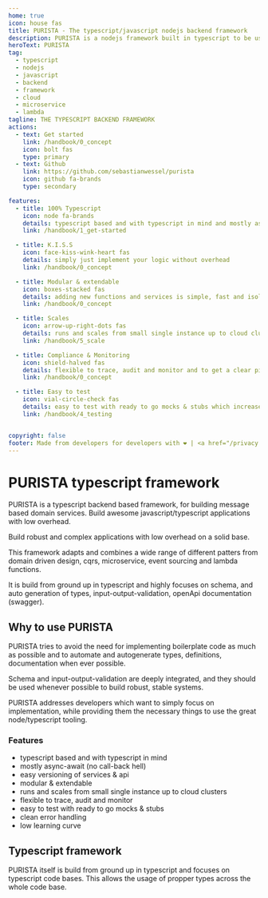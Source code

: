 ```yaml
---
home: true
icon: house fas
title: PURISTA - The typescript/javascript nodejs backend framework
description: PURISTA is a nodejs framework built in typescript to be used for javascript and typescript backend applications
heroText: PURISTA
tag:
  - typescript
  - nodejs
  - javascript
  - backend
  - framework
  - cloud
  - microservice
  - lambda
tagline: THE TYPESCRIPT BACKEND FRAMEWORK
actions:
  - text: Get started
    link: /handbook/0_concept
    icon: bolt fas
    type: primary
  - text: Github
    link: https://github.com/sebastianwessel/purista
    icon: github fa-brands
    type: secondary

features:
  - title: 100% Typescript
    icon: node fa-brands
    details: typescript based and with typescript in mind and mostly async-await (no call-back hell)
    link: /handbook/1_get-started

  - title: K.I.S.S
    icon: face-kiss-wink-heart fas
    details: simply just implement your logic without overhead
    link: /handbook/0_concept

  - title: Modular & extendable
    icon: boxes-stacked fas
    details: adding new functions and services is simple, fast and isolated
    link: /handbook/0_concept

  - title: Scales
    icon: arrow-up-right-dots fas
    details: runs and scales from small single instance up to cloud clusters.
    link: /handbook/5_scale

  - title: Compliance & Monitoring
    icon: shield-halved fas
    details: flexible to trace, audit and monitor and to get a clear picture of what's going on
    link: /handbook/0_concept

  - title: Easy to test
    icon: vial-circle-check fas
    details: easy to test with ready to go mocks & stubs which increases productivity and reduces costs
    link: /handbook/4_testing


copyright: false
footer: Made from developers for developers with ❤️ | <a href="/privacy.html">Privacy</a> | <a href="/imprint.html">Imprint</a>
---
```


# PURISTA typescript framework

PURISTA is a typescript backend based framework, for building message based domain services. Build awesome javascript/typescript applications with low overhead.

Build robust and complex applications with low overhead on a solid base.

This framework adapts and combines a wide range of different patters from domain driven design, cqrs, microservice, event sourcing and lambda functions.

It is build from ground up in typescript and highly focuses on schema, and auto generation of types, input-output-validation, openApi documentation (swagger).

## Why to use PURISTA

PURISTA tries to avoid the need for implementing boilerplate code as much as possible and to automate and autogenerate types, definitions, documentation when ever possible.

Schema and input-output-validation are deeply integrated, and they should be used whenever possible to build robust, stable systems.

PURISTA addresses developers which want to simply focus on implementation, while providing them the necessary things to use the great node/typescript tooling.

### Features

- typescript based and with typescript in mind
- mostly async-await (no call-back hell)
- easy versioning of services & api
- modular & extendable
- runs and scales from small single instance up to cloud clusters
- flexible to trace, audit and monitor
- easy to test with ready to go mocks & stubs
- clean error handling
- low learning curve

## Typescript framework

PURISTA itself is build from ground up in typescript and focuses on typescript code bases. This allows the usage of propper types across the whole code base.
